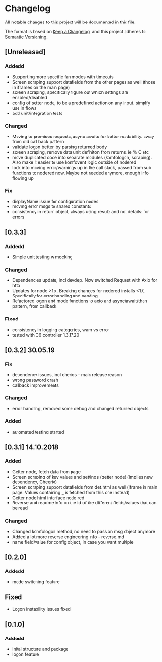 # Changelog
All notable changes to this project will be documented in this file.

The format is based on [Keep a Changelog](https://keepachangelog.com/en/1.0.0/),
and this project adheres to [Semantic Versioning](https://semver.org/spec/v2.0.0.html).

## [Unreleased]
### Addedd

- Supporting more specific fan modes with timeouts
- Screen scraping support datafields from the other pages as well (those in iframes on the main page)
- screen scraping, specifically figure out which settings are enabled/disabled
- config of setter node, to be a predefined action on any input. simplfy use in flows
- add unit/integration tests

### Changed
- Moving to promises requests, async awaits for better readability. away from old call back pattern
- validate logon better, by parsing returned body
- screen scraping, remove data unit definiton from returns, ie % C etc
- move duplicated code into separate modules (komfologon, scraping). Also make it easier to use komfovent logic outside of nodered
- look into moving error/warnings up in the call stack, passed from sub functions to nodered now. Maybe not needed anymore, enough info flowing up

### Fix
- displayName issue for configuration nodes
- moving error msgs to shared constants
- consistency in return object, always using result: and not details: for errors

## [0.3.3]

### Addedd
- Simple unit testing w mocking

### Changed
- Dependencies update, incl devdep. Now switched Request with Axio for http
- Updates for node >1.x. Breaking changes for nodered installs <1.0. Specifically for error handling and sending
- Refactored logon and mode functions to axio and async/await/then pattern, from callback

### Fixed
- consistency in logging categories, warn vs error
- tested with C6 controller 1.3.17.20

## [0.3.2] 30.05.19

### Fix
- dependency issues, incl cherios - main release reason
- wrong password crash
- callback improvements

### Changed
- error handling, removed some debug and changed returned objects

### Added 
- automated testing started

## [0.3.1] 14.10.2018

### Added
- Getter node, fetch data from page
- Screen scraping of key values and settings (getter node) (implies new dependency, Cheerio)
- Screen scraping support datafields from det.html as well (iframe in main page. Values containing _ is fetched from this one instead)
- Getter node html interface node red
- Reverse and readme info on the id of the different fields/values that can be read

### Changed
- Changed komfologon method, no need to pass on msg object anymore 
- Added a lot more reverse engineering info - reverse.md
- name field/value for config object, in case you want multiple


## [0.2.0]
### Addedd
- mode switching feature 

## Fixed
- Logon instability issues fixed

## [0.1.0]
### Addedd
- inital structure and package
- logon feature

